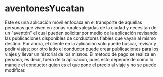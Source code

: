 # aventonesYucatan
Este es una aplicación móvil enfocada en el transporte de aquellas personas que viven en zonas rurales alejadas de la ciudad y necesitan de un "aventón" el cual pueden solicitar por medio de la aplicación revisando las publicaciones disponibles de conductores fiables que vayan al mismo destino. Por ahora, el cliente en la aplicación solo puede buscar, revisar y pedir viajes; por otro lado el conductor puede crear publicaciones para los viajes y llevar un historial de los mismos. El método de pago se realiza en persona, es decir, fuera de la aplicación, pues esto depende de como lo maneje el conductor quien es el que pone el precio al viaje y no se puede modificar.
